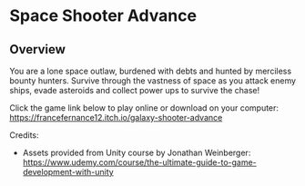 # Space Shooter Advance
## Overview
You are a lone space outlaw, burdened with debts and hunted by merciless bounty hunters. Survive through the vastness of space as you attack enemy ships, evade asteroids and collect power ups to survive the chase!

Click the game link below to play online or download on your computer:
 https://francefernance12.itch.io/galaxy-shooter-advance

Credits:
- Assets provided from Unity course by Jonathan Weinberger:
 https://www.udemy.com/course/the-ultimate-guide-to-game-development-with-unity
